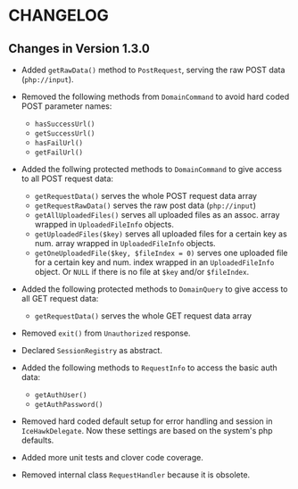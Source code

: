 # CHANGELOG

## Changes in Version 1.3.0

 * Added `getRawData()` method to `PostRequest`, serving the raw POST data (`php://input`).

 * Removed the following methods from `DomainCommand` to avoid hard coded POST parameter names:
   * `hasSuccessUrl()`
   * `getSuccessUrl()`
   * `hasFailUrl()`
   * `getFailUrl()`
   
 * Added the follwing protected methods to `DomainCommand` to give access to all POST request data:
   * `getRequestData()` serves the whole POST request data array
   * `getRequestRawData()` serves the raw post data (`php://input`)
   * `getAllUploadedFiles()` serves all uploaded files as an assoc. array wrapped in `UploadedFileInfo` objects.
   * `getUploadedFiles($key)` serves all uploaded files for a certain key as num. array wrapped in `UploadedFileInfo` objects.
   * `getOneUploadedFile($key, $fileIndex = 0)` serves one uploaded file for a certain key and num. index wrapped in an `UploadedFileInfo` object. Or `NULL` if there is no file at `$key` and/or `$fileIndex`.
   
 * Added the following protected methods to `DomainQuery` to give access to all GET request data:
   * `getRequestData()` serves the whole GET request data array
   
 * Removed `exit()` from `Unauthorized` response.
 
 * Declared `SessionRegistry` as abstract.
 
 * Added the following methods to `RequestInfo` to access the basic auth data:
   * `getAuthUser()`
   * `getAuthPassword()`
   
 * Removed hard coded default setup for error handling and session in `IceHawkDelegate`. Now these settings are based on the system's php defaults.
 
 * Added more unit tests and clover code coverage.
 
 * Removed internal class `RequestHandler` because it is obsolete.